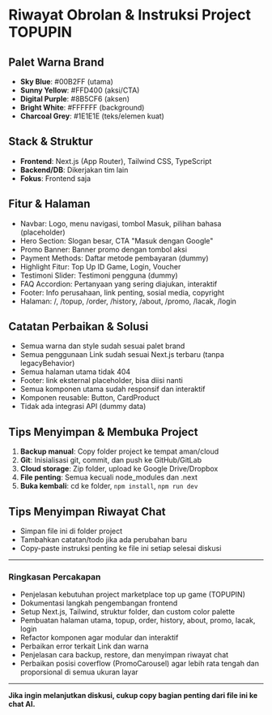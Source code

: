 # Riwayat Obrolan & Instruksi Project TOPUPIN

## Palet Warna Brand
- **Sky Blue**: #00B2FF (utama)
- **Sunny Yellow**: #FFD400 (aksi/CTA)
- **Digital Purple**: #8B5CF6 (aksen)
- **Bright White**: #FFFFFF (background)
- **Charcoal Grey**: #1E1E1E (teks/elemen kuat)

## Stack & Struktur
- **Frontend**: Next.js (App Router), Tailwind CSS, TypeScript
- **Backend/DB**: Dikerjakan tim lain
- **Fokus**: Frontend saja

## Fitur & Halaman
- Navbar: Logo, menu navigasi, tombol Masuk, pilihan bahasa (placeholder)
- Hero Section: Slogan besar, CTA "Masuk dengan Google"
- Promo Banner: Banner promo dengan tombol aksi
- Payment Methods: Daftar metode pembayaran (dummy)
- Highlight Fitur: Top Up ID Game, Login, Voucher
- Testimoni Slider: Testimoni pengguna (dummy)
- FAQ Accordion: Pertanyaan yang sering diajukan, interaktif
- Footer: Info perusahaan, link penting, sosial media, copyright
- Halaman: /, /topup, /order, /history, /about, /promo, /lacak, /login

## Catatan Perbaikan & Solusi
- Semua warna dan style sudah sesuai palet brand
- Semua penggunaan Link sudah sesuai Next.js terbaru (tanpa legacyBehavior)
- Semua halaman utama tidak 404
- Footer: link eksternal placeholder, bisa diisi nanti
- Semua komponen utama sudah responsif dan interaktif
- Komponen reusable: Button, CardProduct
- Tidak ada integrasi API (dummy data)

## Tips Menyimpan & Membuka Project
1. **Backup manual**: Copy folder project ke tempat aman/cloud
2. **Git**: Inisialisasi git, commit, dan push ke GitHub/GitLab
3. **Cloud storage**: Zip folder, upload ke Google Drive/Dropbox
4. **File penting**: Semua kecuali node_modules dan .next
5. **Buka kembali**: cd ke folder, `npm install`, `npm run dev`

## Tips Menyimpan Riwayat Chat
- Simpan file ini di folder project
- Tambahkan catatan/todo jika ada perubahan baru
- Copy-paste instruksi penting ke file ini setiap selesai diskusi

---

### Ringkasan Percakapan

- Penjelasan kebutuhan project marketplace top up game (TOPUPIN)
- Dokumentasi langkah pengembangan frontend
- Setup Next.js, Tailwind, struktur folder, dan custom color palette
- Pembuatan halaman utama, topup, order, history, about, promo, lacak, login
- Refactor komponen agar modular dan interaktif
- Perbaikan error terkait Link dan warna
- Penjelasan cara backup, restore, dan menyimpan riwayat chat
- Perbaikan posisi coverflow (PromoCarousel) agar lebih rata tengah dan proporsional di semua ukuran layar

---

**Jika ingin melanjutkan diskusi, cukup copy bagian penting dari file ini ke chat AI.** 